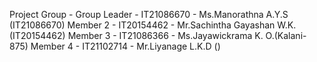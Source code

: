 Project Group -
Group Leader - IT21086670 - Ms.Manorathna A.Y.S (IT21086670)
Member 2 - IT20154462 - Mr.Sachintha Gayashan W.K.(IT20154462)
Member 3 - IT21086366 - Ms.Jayawickrama K. O.(Kalani-875)
Member 4 - IT21102714 - Mr.Liyanage L.K.D ()
